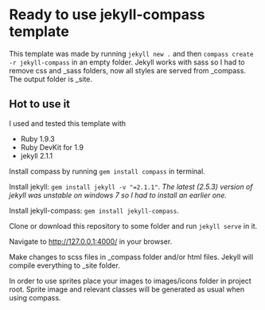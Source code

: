 # Ready to use jekyll-compass template

This template was made by running `jekyll new .` and then `compass create -r jekyll-compass` in an empty folder. 
Jekyll works with sass so I had to remove css and _sass folders, now all styles are served from _compass. The output folder is _site.

## Hot to use it

I used and tested this template with 
* Ruby  1.9.3
* Ruby DevKit for 1.9
* jekyll 2.1.1

Install compass by running `gem install compass` in terminal.

Install jekyll: `gem install jekyll -v "=2.1.1"`. 
_The latest (2.5.3) version of jekyll was unstable on windows 7 so I had to install an earlier one._

Install jekyll-compass: `gem install jekyll-compass`.

Clone or download this repository to some folder and run `jekyll serve` in it. 

Navigate to http://127.0.0.1:4000/ in your browser. 

Make changes to scss files in _compass folder and/or html files. Jekyll will compile everything to _site folder.

In order to use sprites place your images to images/icons folder in project root. Sprite image and relevant classes will be generated as usual when using compass.
